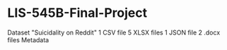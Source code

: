 # LIS-545B-Final-Project
Dataset "Suicidality on Reddit"
1 CSV file
5 XLSX files
1 JSON file
2 .docx files
Metadata
